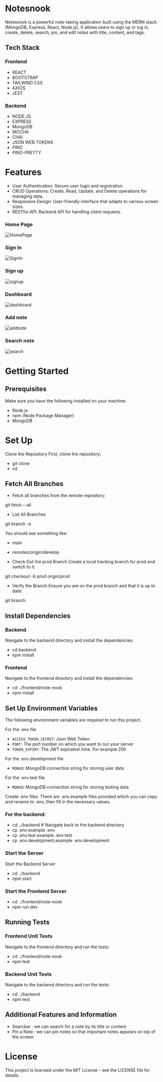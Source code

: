 # Notesnook

Notesnook is a powerful note-taking application built using the MERN stack (MongoDB, Express, React, Node.js). It allows users to sign up or log in, create, delete, search, pin, and edit notes with title, content, and tags.

## Tech Stack

### Frontend

- REACT
- BOOTSTRAP
- TAILWIND CSS
- AXIOS
- JEST

### Backend

- NODE.JS
- EXPRESS
- MongoDB
- MOCHA
- CHAI
- JSON WEB TOKENS
- PINO
- PINO-PRETTY

# Features

- User Authentication: Secure user login and registration.
- CRUD Operations: Create, Read, Update, and Delete operations for managing data.
- Responsive Design: User-friendly interface that adapts to various screen sizes.
- RESTful API: Backend API for handling client requests.

### Home Page

![HomePage](ReadMeImages/HomePage.png)

### Sign In

![SignIn](ReadMeImages/SignIn.png)

### Sign up

![signup](ReadMeImages/signup.png)

### Dashboard

![dashboard](ReadMeImages/dashboard.png)

### Add note

![addnote](ReadMeImages/addnote.png)

### Search note

![search](ReadMeImages/search.png)

# Getting Started

## Prerequisites

Make sure you have the following installed on your machine:

- Node.js
- npm (Node Package Manager)
- MongoDB

# Set Up

Clone the Repository
First, clone the repository:

- git clone <repository-url>
- cd <repository-directory>

## Fetch All Branches

- Fetch all branches from the remote repository:

git fetch --all

- List All Branches

git branch -a

You should see something like:

- main
- remotes/origin/develop

- Check Out the prod Branch
  Create a local tracking branch for prod and switch to it:

git checkout -b prod origin/prod

- Verify the Branch
  Ensure you are on the prod branch and that it is up to date:

git branch

## Install Dependencies

### Backend

Navigate to the backend directory and install the dependencies:

- cd backend
- npm install

### Frontend

Navigate to the frontend directory and install the dependencies:

- cd ../frontend/note-nook
- npm install

## Set Up Environment Variables

The following environment variables are required to run this project.

For the .env file

- `ACCESS_TOKEN_SECRET`: Json Web Token
- `PORT`: The port number on which you want to run your server
- `TOKEN_EXPIRY`: The JWT expiration time. For example 20h

For the .env.development file

- `MONGO`: MongoDB connection string for storing user data

For the .env.test file

- `MONGO`: MongoDB connection string for storing testing data

Create .env files. There are .env.example files provided which you can copy and rename to .env, then fill in the necessary values.

### For the backend:

- cd ../backend # Navigate back to the backend directory
- cp .env.example .env
- cp .env.test.example .env.test
- cp .env.development.example .env.development

### Start the Server

Start the Backend Server

- cd ../backend
- npm start

### Start the Frontend Server

- cd ../frontend/note-nook
- npm run dev

## Running Tests

### Frontend Unit Tests

Navigate to the frontend directory and run the tests:

- cd ../frontend/note-nook
- npm test

### Backend Unit Tests

Navigate to the backend directory and run the tests:

- cd ../backend
- npm test

## Additional Features and Information

- Searcbar : we can search for a note by its title or content
- Pin a Note : we can pin notes so that important notes appears on top of the screen

# License

This project is licensed under the MIT License - see the LICENSE file for details.
